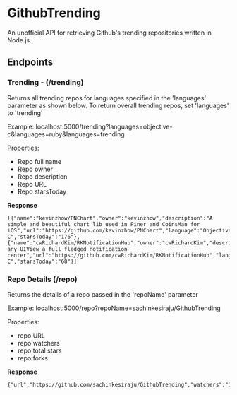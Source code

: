 GithubTrending
==============

An unofficial API for retrieving Github's trending repositories written in Node.js.

<h2> Endpoints </h2>
<h3> Trending - (/trending) </h3> 

Returns all trending repos for languages specified in the 'languages' parameter as shown below.
To return overall trending repos, set 'languages' to 'trending'

Example: localhost:5000/trending?languages=objective-c&languages=ruby&languages=trending

Properties:
- Repo full name
- Repo owner
- Repo description
- Repo URL
- Repo starsToday

<strong> Response </strong>
```
[{"name":"kevinzhow/PNChart","owner":"kevinzhow","description":"A simple and beautiful chart lib used in Piner and CoinsMan for iOS","url":"https://github.com/kevinzhow/PNChart","language":"Objective-C","starsToday":"176"},{"name":"cwRichardKim/RKNotificationHub","owner":"cwRichardKim","description":"Make any UIView a full fledged notification center","url":"https://github.com/cwRichardKim/RKNotificationHub","language":"Objective-C","starsToday":"68"}]
```

<h3> Repo Details (/repo)</h3>
Returns the details of a repo passed in the 'repoName' parameter

Example: localhost:5000/repo?repoName=sachinkesiraju/GithubTrending

Properties:
- repo URL
- repo watchers
- repo total stars
- repo forks

<strong> Response </strong>
```
{"url":"https://github.com/sachinkesiraju/GithubTrending","watchers":"1","stars":"0","forks":"0"}
```
